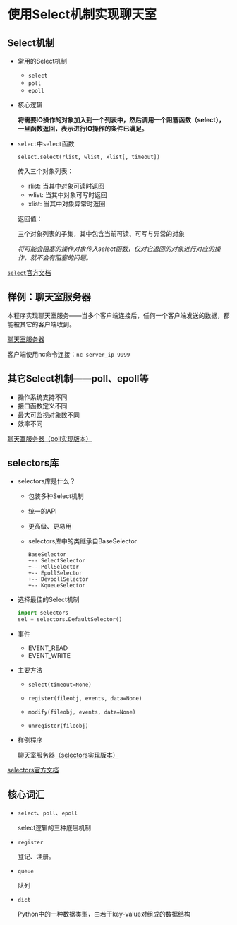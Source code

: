 # 使用Select机制实现聊天室

## Select机制

- 常用的Select机制
    + `select`
    + `poll`
    + `epoll`

- 核心逻辑

  **将需要IO操作的对象加入到一个列表中，然后调用一个阻塞函数（select），一旦函数返回，表示进行IO操作的条件已满足。**

- `select`中`select`函数

  `select.select(rlist, wlist, xlist[, timeout])`

  传入三个对象列表：

    + rlist: 当其中对象可读时返回
    + wlist: 当其中对象可写时返回
    + xlist: 当其中对象异常时返回

  返回值：

    三个对象列表的子集，其中包含当前可读、可写与异常的对象

  *将可能会阻塞的操作对象传入select函数，仅对它返回的对象进行对应的操作，就不会有阻塞的问题。*

[`select`官方文档](https://docs.python.org/3/library/select.html)

## 样例：聊天室服务器
本程序实现聊天室服务——当多个客户端连接后，任何一个客户端发送的数据，都能被其它的客户端收到。

[聊天室服务器](programs/ChatroomServer_select.py)

客户端使用nc命令连接：`nc server_ip 9999`

## 其它Select机制——poll、epoll等

- 操作系统支持不同
- 接口函数定义不同
- 最大可监视对象数不同
- 效率不同

[聊天室服务器（poll实现版本）](programs/ChatroomServer_poll.py)

## selectors库

- selectors库是什么？
    - 包装多种Select机制
    - 统一的API
    - 更高级、更易用
    - selectors库中的类继承自BaseSelector

        ```
        BaseSelector
        +-- SelectSelector
        +-- PollSelector
        +-- EpollSelector
        +-- DevpollSelector
        +-- KqueueSelector
        ```

- 选择最佳的Select机制

    ```python
    import selectors
    sel = selectors.DefaultSelector()
    ```

- 事件
    + EVENT_READ
    + EVENT_WRITE

- 主要方法
    + `select(timeout=None)`

    + `register(fileobj, events, data=None)`
    + `modify(fileobj, events, data=None)`
    + `unregister(fileobj)`

- 样例程序

  [聊天室服务器（selectors实现版本）](programs/ChatroomServer_selectors.py)

[selectors官方文档](https://docs.python.org/3/library/selectors.html)

## 核心词汇

- `select`、`poll`、`epoll`

  select逻辑的三种底层机制

- `register`

  登记、注册。

- `queue`

  队列

- `dict`

  Python中的一种数据类型，由若干key-value对组成的数据结构
